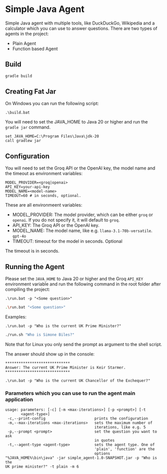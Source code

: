 # Simple Java Agent

Simple Java agent with multiple tools, like DuckDuckGo, Wikipedia and a calculator which you can use to answer questions. There are two types of agents in the project:

- Plain Agent
- Function based Agent

## Build

```bash
gradle build
```

## Creating Fat Jar

On Windows you can run the following script:

```batch
.\build.bat
```

You will need to set the JAVA_HOME to Java 20 or higher and run the `gradle jar` command.

```
set JAVA_HOME=C:\Program Files\Java\jdk-20
call gradlew jar
```

## Configuration

You will need to set the Groq API or the OpenAI key, the model name and the timeout as environment variables:

```
MODEL_PROVIDER=<groq|openai>
API_KEY=your-api-key
MODEL_NAME=<model-name>
TIMEOUT=60 # in seconds, optional.
```

These are all environmeent variables:

- MODEL_PROVIDER: The model provider, which can be either `groq` or `openai`. If you do not specify it, it will default to `groq`.
- API_KEY: The Groq API or the OpenAI key.
- MODEL_NAME: The model name, like e.g. `llama-3.1-70b-versatile`. `gpt-4o`
- TIMEOUT: timeout for the model in seconds. Optional

The timeout is in seconds.


## Running the Agent

Please set the `JAVA_HOME` to Java 20 or higher and the Groq `API_KEY` environment variable and run the following command in the root folder after compiling the project:

```batch
.\run.bat -p "<Some question>"
```

```bash
.\run.bat "<Some question>"
```

Examples:

```batch
.\run.bat -p "Who is the current UK Prime Minister?"
```

```bash
./run.sh "Who is Simone Biles?"
```

Note that for Linux you only send the prompt as argument to the shell script.

The answer should show up in the console:

```
*****************************
Answer: The current UK Prime Minister is Keir Starmer.
*****************************
```

```batch
.\run.bat -p "Who is the current UK Chancellor of the Exchequer?"
```

### Parameters which you can use to run the agent main application

```
usage: parameters: [-c] [-m <max-iterations>] [-p <prompt>] [-t
       <agent-type>]
 -c,--print-config                      prints the configuration
 -m,--max-iterations <max-iterations>   sets the maximum number of
                                        iterations, like e.g. 5
 -p,--prompt <prompt>                   set the question you want to ask
                                        in quotes
 -t,--agent-type <agent-type>           sets the agent type. One of
                                        'plain', 'function' are the
                                        options
"%JAVA_HOME%\bin\java" -jar simple_agent-1.0-SNAPSHOT.jar -p "Who is the
UK prime minister?" -t plain -m 6

```